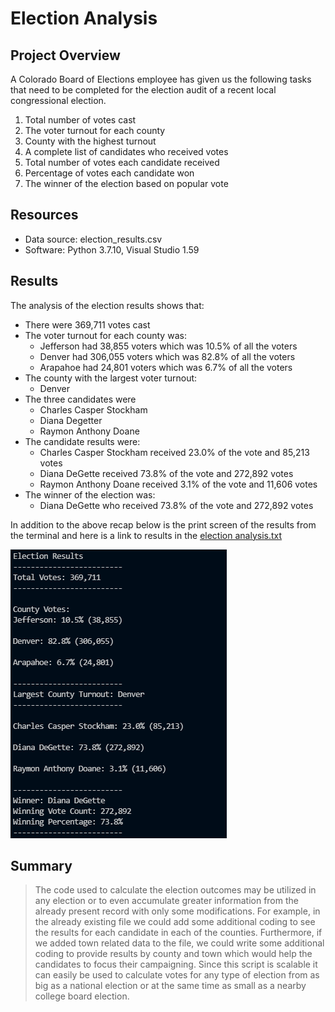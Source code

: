 # Election Analysis

## Project Overview

A Colorado Board of Elections employee has given us the following tasks that need to be completed for the election audit of a recent local congressional election.

1. Total number of votes cast
2. The voter turnout for each county
3. County with the highest turnout
4. A complete list of candidates who received votes
5. Total number of votes each candidate received
6. Percentage of votes each candidate won
7. The winner of the election based on popular vote

## Resources

* Data source: election_results.csv
* Software: Python 3.7.10, Visual Studio 1.59

## Results
The analysis of the election results shows that:

* There were 369,711 votes cast
* The voter turnout for each county was:
	* Jefferson had 38,855 voters which was 10.5% of all the voters
	* Denver had 306,055 voters which was 82.8% of all the voters
	* Arapahoe had 24,801 voters which was 6.7% of all the voters
* The county with the largest voter turnout:
	* Denver
* The three candidates were
	* Charles Casper Stockham
	* Diana Degetter
	* Raymon Anthony Doane
* The candidate results were:
	* Charles Casper Stockham received 23.0% of the vote and 85,213 votes
	* Diana DeGette received 73.8% of the vote and 272,892 votes
	* Raymon Anthony Doane received 3.1% of the vote and 11,606 votes
* The winner of the election was:
	* Diana DeGette who received 73.8% of the vote and 272,892 votes

In addition to the above recap below is the print screen of the results from the terminal and here is a link to results in the [election analysis.txt](https://github.com/timbialek/Election_Analysis/blob/main/Resources/Election_Results_Text.PNG)

![](https://github.com/timbialek/Election_Analysis/blob/main/Resources/Election_Results_Terminal.PNG) 

## Summary

>The code used to calculate the election outcomes may be utilized in any election or to even accumulate greater information from the already present record with only some modifications.  For example, in the already existing file we could add some additional coding to see the results for each candidate in each of the counties. Furthermore, if we added town related data to the file, we could write some additional coding to provide results by county and town which would help the candidates to focus their campaigning.   Since this script is scalable it can easily be used to calculate votes for any type of election from as big as a national election or at the same time as small as a nearby college board election.